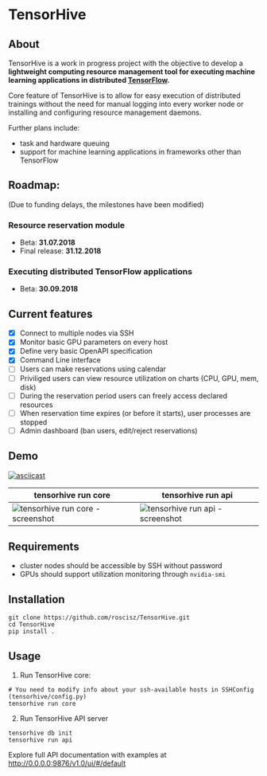 # TensorHive

## About
TensorHive is a work in progress project with the objective to develop a **lightweight computing resource management tool for executing machine learning applications in distributed [TensorFlow](https://github.com/tensorflow/tensorflow).**

Core feature of TensorHive is to allow for easy execution of distributed trainings without the need for manual logging into every worker node or installing and configuring resource management daemons.

Further plans include: 
* task and hardware queuing
* support for machine learning applications in frameworks other than TensorFlow

## Roadmap:
(Due to funding delays, the milestones have been modified)

### Resource reservation module
  * Beta: **31.07.2018**
  * Final release: **31.12.2018**
  
### Executing distributed TensorFlow applications
  * Beta: **30.09.2018**
  
## Current features
- [x] Connect to multiple nodes via SSH
- [x] Monitor basic GPU parameters on every host
- [x] Define very basic OpenAPI specification
- [x] Command Line interface
- [ ] Users can make reservations using calendar
- [ ] Priviliged users can view resource utilization on charts (CPU, GPU, mem, disk)
- [ ] During the reservation period users can freely access declared resources
- [ ] When reservation time expires (or before it starts), user processes are stopped
- [ ] Admin dashboard (ban users, edit/reject reservations)

## Demo

[![asciicast](https://asciinema.org/a/hzQMCvvZMqtv8mtCafQ0l4TFk.png)](https://asciinema.org/a/hzQMCvvZMqtv8mtCafQ0l4TFk)

<table>
<thead>
<tr>
<th>tensorhive run core</th>
<th>tensorhive run api</th>
</tr>
</thead>
<tbody>
<tr>
<td><img src="https://i.imgur.com/lkTv5xH.png" alt="tensorhive run core - screenshot"></td>
<td><img src="https://i.imgur.com/sR4PAbZ.png" alt="tensorhive run api - screenshot"></td>
</tr>
</tbody>
</table>

## Requirements

* cluster nodes should be accessible by SSH without password
* GPUs should support utilization monitoring through ```nvidia-smi```

## Installation
```shell
git clone https://github.com/roscisz/TensorHive.git
cd TensorHive
pip install .
```

## Usage
1. Run TensorHive core:
```shell
# You need to modify info about your ssh-available hosts in SSHConfig (tensorhive/config.py)
tensorhive run core
```
2. Run TensorHive API server
```shell
tensorhive db init
tensorhive run api
```
Explore full API documentation with examples at http://0.0.0.0:9876/v1.0/ui/#/default 
